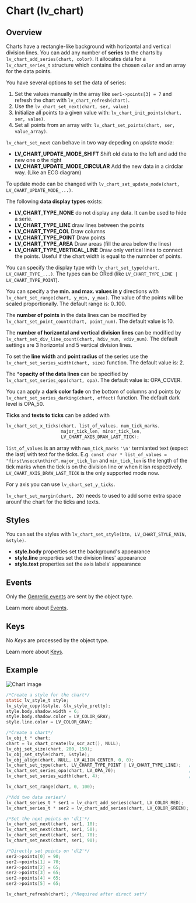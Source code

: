 # Chart (lv_chart)

## Overview

Charts have a rectangle-like background with horizontal and vertical division lines. You can add any number of **series** to the charts by `lv_chart_add_series(chart, color)`. 
It allocates data for a `lv_chart_series_t` structure which contains the chosen `color` and an array for the data points. 

You have several options to set the data of series:

1. Set the values manually in the array like `ser1->points[3] = 7` and refresh the chart with `lv_chart_refresh(chart)`.
2. Use the `lv_chart_set_next(chart, ser, value)` 
3. Initialize all points to a given value with: `lv_chart_init_points(chart, ser, value)`.
4. Set all points from an array with: `lv_chart_set_points(chart, ser, value_array)`.

`lv_chart_set_next` can behave in two way depeding on *update mode*:
- **LV_CHART_UPDATE_MODE_SHIFT** Shift old data to the left and add the new one o the right
- **LV_CHART_UPDATE_MODE_CIRCULAR** Add the new data in a cirdclar way. (Like an ECG diagram)

To update mode can be changed with `lv_chart_set_update_mode(chart, LV_CHART_UPDATE_MODE_...)`.

The following **data display types** exists:

- **LV_CHART_TYPE_NONE** do not display any data. It can be used to hide a serie.
- **LV_CHART_TYPE_LINE** draw lines between the points
- **LV_CHART_TYPE_COL** Draw columns
- **LV_CHART_TYPE_POINT** Draw points
- **LV_CHART_TYPE_AREA** Draw areas (fill the area below the lines)
- **LV_CHART_TYPE_VERTICAL_LINE** Draw only vertical lines to connect the points. Useful if the chart width is equal to the numnber of points.

You can specify the display type with `lv_chart_set_type(chart, LV_CHART_TYPE_...)`. The types can be ORed (like `LV_CHART_TYPE_LINE | LV_CHART_TYPE_POINT`).

You can specify a the **min. and max. values in y** directions with `lv_chart_set_range(chart, y_min, y_max)`. The value of the points will be scaled proportionally. The default range is: 0..100.

The **number of points** in the data lines can be modified by `lv_chart_set_point_count(chart, point_num)`. The default value is 10.

The **number of horizontal and vertical division lines**  can be modified by `lv_chart_set_div_line_count(chart, hdiv_num, vdiv_num)`. The default settings are 3 horizontal and 5 vertical division lines.

To set the **line width** and **point radius** of the series use the `lv_chart_set_series_width(chart, size)` function. The default value is: 2.

The ***opacity of the data lines** can be specified by `lv_chart_set_series_opa(chart, opa)`. The default value is: OPA_COVER.

You can apply a **dark color fade** on the bottom of columns and points by `lv_chart_set_series_darking(chart, effect)` function. The default dark level is OPA_50.

**Ticks** and **texts to ticks** can be added with 

```c
lv_chart_set_x_ticks(chart, list_of_values, num_tick_marks, 
                     major_tick_len, minor_tick_len, 
                     LV_CHART_AXIS_DRAW_LAST_TICK);
```
`list_of_values` is an array with `num_tick_marks` `'\n'` termianted text (expect the last) with text for the ticks. E.g. `const char * list_of_values = "first\nseco\nthird"`. 
`major_tick_len` and `min_tick_len` is the length of the tick marks when the tick is on the division line or when it isn respectively. `LV_CHART_AXIS_DRAW_LAST_TICK` is the only supported mode now.

For y axis you can use `lv_chart_set_y_ticks`.

`lv_chart_set_margin(chart, 20)` needs to used to add some extra space arounf the chart for the ticks and texts.

## Styles
You can set the styles with `lv_chart_set_style(btn, LV_CHART_STYLE_MAIN, &style)`.
- **style.body** properties set the background's appearance
- **style.line** properties set the division lines' appearance
- **style.text** properties set the axis labels' appearance


## Events
Only the [Genreric events](/overview/events.html#generic-events) are sent by the object type.

Learn more about [Events](/overview/events).

## Keys
No *Keys* are processed by the object type.

Learn more about [Keys](/overview/indev).



## Example

![Chart image](http://docs.littlevgl.com/img/chart-lv_chart.png)

```c
/*Create a style for the chart*/
static lv_style_t style;
lv_style_copy(&style, &lv_style_pretty);
style.body.shadow.width = 6;
style.body.shadow.color = LV_COLOR_GRAY;
style.line.color = LV_COLOR_GRAY;

/*Create a chart*/
lv_obj_t * chart;
chart = lv_chart_create(lv_scr_act(), NULL);
lv_obj_set_size(chart, 200, 150);
lv_obj_set_style(chart, &style);
lv_obj_align(chart, NULL, LV_ALIGN_CENTER, 0, 0);
lv_chart_set_type(chart, LV_CHART_TYPE_POINT | LV_CHART_TYPE_LINE);   /*Show lines and points too*/
lv_chart_set_series_opa(chart, LV_OPA_70);                            /*Opacity of the data series*/
lv_chart_set_series_width(chart, 4);                                  /*Line width and point radious*/

lv_chart_set_range(chart, 0, 100);

/*Add two data series*/
lv_chart_series_t * ser1 = lv_chart_add_series(chart, LV_COLOR_RED);
lv_chart_series_t * ser2 = lv_chart_add_series(chart, LV_COLOR_GREEN);

/*Set the next points on 'dl1'*/
lv_chart_set_next(chart, ser1, 10);
lv_chart_set_next(chart, ser1, 50);
lv_chart_set_next(chart, ser1, 70);
lv_chart_set_next(chart, ser1, 90);

/*Directly set points on 'dl2'*/
ser2->points[0] = 90;
ser2->points[1] = 70;
ser2->points[2] = 65;
ser2->points[3] = 65;
ser2->points[4] = 65;
ser2->points[5] = 65;

lv_chart_refresh(chart); /*Required after direct set*/
```
